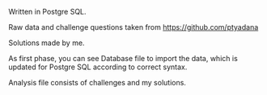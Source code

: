 Written in Postgre SQL.

Raw data and challenge questions taken from https://github.com/ptyadana

Solutions made by me.

As first phase, you can see Database file to import the data, which is updated for Postgre SQL according to correct syntax. 

Analysis file consists of challenges and my solutions.
